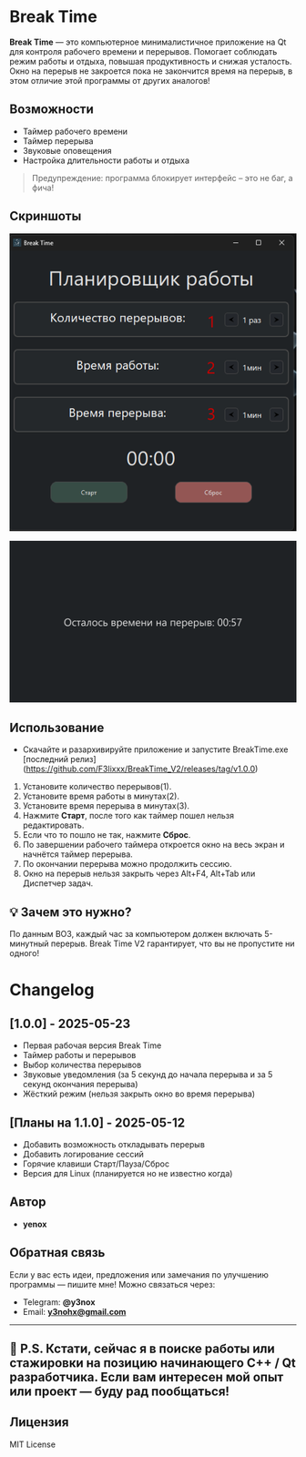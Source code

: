 # Break Time

**Break Time** — это компьютерное минималистичное приложение на Qt для контроля рабочего времени и перерывов. Помогает соблюдать режим работы и отдыха, повышая продуктивность и снижая усталость. Окно на перерыв не закроется пока не закончится время на перерыв, в этом отличие этой программы от других аналогов!

## Возможности

- Таймер рабочего времени  
- Таймер перерыва  
- Звуковые оповещения  
- Настройка длительности работы и отдыха
 
> Предупреждение: программа блокирует интерфейс – это не баг, а фича!   

## Скриншоты
![Главный UI](./Screenshots/MainUI.png)

![Окно Перерыва](./Screenshots/BreakWindow.png)

## Использование
- Скачайте и разархивируйте приложение и запустите BreakTime.exe [последний релиз] (https://github.com/F3lixxx/BreakTime_V2/releases/tag/v1.0.0) 

1. Установите количество перерывов(1).
2. Установите время работы в минутах(2).
3. Установите время перерыва в минутах(3).
4. Нажмите **Старт**, после того как таймер пошел нельзя редактировать.
5. Если что то пошло не так, нажмите **Сброс**.
6. По завершении рабочего таймера откроется окно на весь экран и начнётся таймер перерыва.
7. По окончании перерыва можно продолжить сессию.
8. Окно на перерыв нельзя закрыть через Alt+F4, Alt+Tab или Диспетчер задач.
  
## 💡 Зачем это нужно?  
По данным ВОЗ, каждый час за компьютером должен включать 5-минутный перерыв. Break Time V2 гарантирует, что вы не пропустите ни одного!   


# Changelog

## [1.0.0] - 2025-05-23
- Первая рабочая версия Break Time
- Таймер работы и перерывов
- Выбор количества перерывов
- Звуковые уведомления (за 5 секунд до начала перерыва и за 5 секунд окончания перерыва)
- Жёсткий режим (нельзя закрыть окно во время перерыва)

## [Планы на 1.1.0] - 2025-05-12
- Добавить возможность откладывать перерыв
- Добавить логирование сессий
- Горячие клавиши Старт/Пауза/Сброс 
- Версия для Linux (планируется но не известно когда)

## Автор

- **yenox**

## Обратная связь

Если у вас есть идеи, предложения или замечания по улучшению программы — пишите мне!
Можно связаться через:

- Telegram: **@y3nox**
- Email: **y3nohx@gmail.com**
---
📌 P.S.
Кстати, сейчас я в поиске работы или стажировки на позицию начинающего C++ / Qt разработчика.
Если вам интересен мой опыт или проект — буду рад пообщаться!
---

## Лицензия

MIT License
